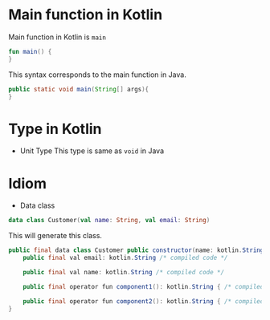 # Main function in Kotlin
Main function in Kotlin is `main`
```kotlin
fun main() {
}
```

This syntax corresponds to the main function in Java.
```java
public static void main(String[] args){
}
```

# Type in Kotlin

* Unit Type
This type is same as `void` in Java

# Idiom
* Data class
```kotlin
data class Customer(val name: String, val email: String)
```

This will generate this class.

```java
public final data class Customer public constructor(name: kotlin.String, email: kotlin.String) {
    public final val email: kotlin.String /* compiled code */

    public final val name: kotlin.String /* compiled code */

    public final operator fun component1(): kotlin.String { /* compiled code */ }

    public final operator fun component2(): kotlin.String { /* compiled code */ }
}
```